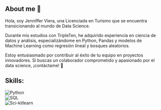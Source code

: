 ## About me 👋
Hola, soy Jenniffer Viera, una Licenciada en Turismo que se encuentra transicionando al mundo de Data Science. 

Durante mis estudios con TripleTen, he adquirido experiencia en ciencia de datos y análisis, especializándome en Python, Pandas y modelos de Machine Learning como regresión lineal y bosques aleatorios. 

Estoy entusiasmado por contribuir al éxito de tu equipo en proyectos innovadores. Si buscas un colaborador comprometido y apasionado por el data science, ¡contáctame! 🚀
<!--
**jenviera/jenviera** is a ✨ _special_ ✨ repository because its `README.md` (this file) appears on your GitHub profile.

Here are some ideas to get you started:

- 🌱 I’m currently learning ...
- 👯 I’m looking to collaborate on ...
- 🤔 I’m looking for help with ...
- 💬 Ask me about ...
- 📫 How to reach me: https://www.linkedin.com/in/jenniffer-viera-5794b4245/
- ⚡ Fun fact: ...
-->
## Skills:
![Python](https://img.shields.io/badge/Python-3DDC84?style=for-the-badge&logo=python&logoColor=white&logoColor101010) </br>
![SQL](https://img.shields.io/badge/SQL-yellow) </br>
![Sci-kitlearn](https://img.shields.io/badge/Scikit_learn-blue) </br>
